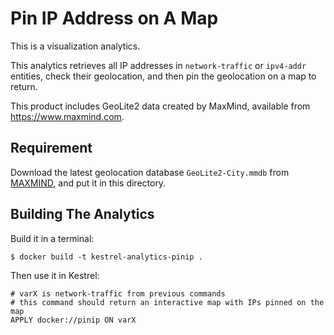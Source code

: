 # Pin IP Address on A Map

This is a visualization analytics.

This analytics retrieves all IP addresses in `network-traffic` or
`ipv4-addr` entities, check their geolocation, and then pin the geolocation
on a map to return.

This product includes GeoLite2 data created by MaxMind, available from
<a href="https://www.maxmind.com">https://www.maxmind.com</a>.

## Requirement

Download the latest geolocation database `GeoLite2-City.mmdb` from
[MAXMIND](https://dev.maxmind.com/geoip/geoip2/geolite2/), and put it in this
directory.

## Building The Analytics

Build it in a terminal:
```
$ docker build -t kestrel-analytics-pinip .
```

Then use it in Kestrel:
```
# varX is network-traffic from previous commands
# this command should return an interactive map with IPs pinned on the map
APPLY docker://pinip ON varX
```
